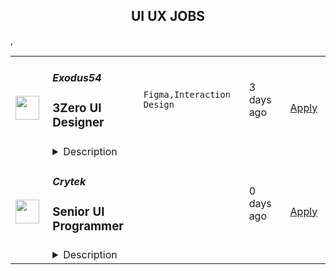 <div align="center"><h2>UI UX JOBS</h2></div><table><tr>
                <td width="100" height="100" rowspan="2">
                    <img src="https://remotive.com/job/1909103/logo" width="38px" height="auto">
                </td>
                <td width="300">
                    <h5>Exodus54</h5>
                    <h3>3Zero UI Designer</h3>
                </td>
                <td width="300">
                    <code>Figma,Interaction Design</code>
                </td>
                <td width="200">
                <text>3 days ago</text>
                </td>
                <td width="100" rowspan="2">
                <a href="https://remotive.com/remote-jobs/design/3zero-ui-designer-1909103" align="right" target="_blank">Apply</a>
                </td>
            </tr>
            <tr>
                <td colspan="3">
                <details><summary>Description</summary>
                <p>At 3Zero and Exodus, we are user-centric. This thinking drives everything that we do and is integral to how we design and build our apps, our website, and other digital properties. We continually invest in better understanding our users' needs, behaviors, and emotions in order to gain insights that inform our product strategy and design. We greatly value attention to detail and pixel-perfect design, as this is the foundation of a great user experience. To help the team as we craft this great user experience, we’re looking for a UI Designer to join the team!  </p>
<p><strong>What You Will Do</strong></p>
<ul style="">
<li style="">Update existing UI projects based on the feedback received from the team.</li>
<li style="">Create designs that meet project objectives and respond to feedback, analytics, and user testing</li>
<li style="">Create and work on UI design goals, priorities, and deliverables that align with company milestones.</li>
<li style="">Work across a wide range of projects, technologies, and devices.</li>
<li style="">Support development teams throughout the implementation cycle.</li>
<li style="">Clearly communicate conceptual ideas and design rationale visually and verbally.</li>
<li style="">Own creative process from ideation to final deliverable.</li>
</ul>
<p><strong>Who You Are</strong></p>
<ul style="">
<li style="">You have the ability to design.</li>
<li style="">You have the ability to work on motion and interaction (UI animation, Micro-Interaction, Motion skills, 3D)</li>
<li style="">You enjoy being hands-on in a highly collaborative work environment.</li>
<li style="">You’re focused, level-headed, and collaborate well with project partners.</li>
<li style="">You have knowledge of design systems and Figma components and styles.</li>
<li style="">You have exceptional attention to detail with a keen eye for pixel-perfect designs using grids, layouts, etc.</li>
<li style="">You have a solid understanding of UX basics that enable you to finish concepts and solve UX problems.</li>
<li style="">You have a systematic approach</li>
<li style="">You are biased towards the simplification of information architecture.</li>
<li style="">You have solid written and verbal communication skills.</li>
<li style="">You have a passion for working with technology products.</li>
<li style="">You have a portfolio that clearly showcases your abilities and experiences.</li>
<li style="">You live in UTC +1 or UTC + 2 time zones</li>
</ul>
<p><strong>A Plus</strong></p>
<ul style="">
<li style="">You have experience with prototyping tools in addition to Figma such as Flinto and Protopie</li>
<li style="">You have blockchain/crypto space experience.</li>
</ul>
<p><strong>About Exodus and 3Zero</strong></p>
<p>Exodus is a multi-asset cryptocurrency wallet with a built-in exchange feature. We started our movement in 2015 and have been a distributed team since then. 3Zero, the Exodus-owned creative subsidiary, was created in 2023 to focus on being a creative powerhouse. The Exodus and 3Zero mission is the same: to help half of the world exit the traditional financial system and move into the crypto financial system by the year 2030. </p>
<p><strong>What We Offer</strong></p>
<ul style="">
<li style="">Freedom to work wherever you want, whenever you want.</li>
<li style="">Building the future. Cryptocurrencies lay the foundation to the internet of value, the next major wave in application technology and personal finance.</li>
<li style="">Collaborative and feedback-driven culture.</li>
<li style="">Opportunity to grow. </li>
<li style="">Fair pay, no matter where you live </li>
<li style="">100% pay in Bitcoin with a buffer to account for price changes and exchange fees. </li>
<li style="">All the tools you need to do the job </li>
</ul>
<p><strong>Our Hiring Process</strong></p>
<p>To apply, we'd love to learn more about you. Please answer our application questions! Submitting a resume is optional.</p>
<p><em>Our hiring process consists of several different stages. </em></p>
<p><strong>Recruiter Interview</strong>: If we like your initial application, expect to schedule an interview with a member of our recruitment team. This interview will focus on getting to know you a bit more and will focus on explaining the culture of the company. We want to know more about why you want to join our team, how you feel about our mission and cryptocurrency now and how it fits into your overall career plan to make sure this is the right place for you.</p>
<p><strong>Interview(s) with your future manager</strong>: This is to make sure that you are a fit for the role you are applying to and to explore your career history. In this interview, we’ll learn more about the hard and soft skills you possess to help determine if you’d be a good fit for us.</p>
<p><strong>Assessment: </strong>This role will include a take home test/assessment. You will be compensated for completing this take home test/assessment. </p>
<p><em>Pay Transparency Notice</em>: The compensation for this role starts between $65,000 - $80,000. All other total compensation information (bonus eligibility and benefits eligibility) will be discussed in detail during the hiring process.</p><div class='"content-pay-transparency"'><div class='"pay-input"'><div class='"description"'><p><span style='"font-weight:'><strong><em>Pay Transparency Notice: </em></strong>Salary and all other total compensation information (bonus eligibility and benefits) will be discussed in detail during the hiring process.</span></p></div><div class='"title"'>Salary Range</div><div class='"pay-range"'><span>$65,000</span><span class='"divider"'>—</span><span>$80,000 USD</span></div></div></div><img src="https://remotive.com/job/track/1909103/blank.gif?source=public_api" alt=""/>
                </details>
                </td>
            </tr>,<tr>
                <td width="100" height="100" rowspan="2">
                    <img src="https://lever-client-logos.s3-us-west-2.amazonaws.com/2a61cdfd-29d3-4707-b965-c4527aa67d0c-1593500521772.png" width="38px" height="auto">
                </td>
                <td width="300">
                    <h5>Crytek</h5>
                    <h3>Senior UI Programmer</h3>
                </td>
                <td width="300">
                    <code></code>
                </td>
                <td width="200">
                <text>0 days ago</text>
                </td>
                <td width="100" rowspan="2">
                <a href="https://jobs.lever.co/crytek/f54e9f31-343c-4ffe-ba98-33afa607a9cb" align="right" target="_blank">Apply</a>
                </td>
            </tr>
            <tr>
                <td colspan="3">
                <details><summary>Description</summary>
                <div>Crytek is looking for an experienced and passionate <b>Senior</b>&nbsp;<b>UI Programmer</b> to work with the <a href="https://www.huntshowdown.com/" class="postings-link"><i>Hunt: Showdown</i></a> development team.</div><div><br></div><div>As Senior UI programmer, you will help develop the tools and interaction methods that are required for building user interfaces. Working closely with UX / UI Designers, you will play an important role in how the UI is built and how it will function. The ideal candidate has experience in different parts of game development.</div><div><br></div><div><u><b>Relocation &amp; Remote Work</b></u></div><div><br></div><div><span style="font-size: inherit">For this position, you have one of the following options:</span></div><div><br></div><div><span style="font-size: inherit">1. Come to our modern headquarters in Frankfurt and receive an attractive relocation package and have access to all of our benefits.</span></div><div><br></div><div><span style="font-size: inherit">2. If you are already living in one of the following countries, we are able to offer you a permanent work contract and allow you to work remotely&nbsp;as an employee&nbsp;from there.&nbsp;</span></div><div><span style="font-size: inherit">Germany</span></div><div><span style="font-size: inherit">Sweden</span></div><div><span style="font-size: inherit">United Kingdom</span></div><div><span style="font-size: inherit">Spain</span></div><div><span style="font-size: inherit">Poland</span></div><div><span style="font-size: inherit">Austria</span></div><div><br></div><div><span style="font-size: inherit">3. If you are interested in full-time remote work in any other country (max. +/- 2 hours CET), we&nbsp;can offer you&nbsp;a freelance contract arrangement.</span></div><h3>Responsibilities</h3><li>Develop, test, maintain and optimize the UI systems to work efficiently with the supported consoles and platforms, using CRYENGINE and Flash.</li><li>Meet the project’s schedule by breaking the long term goals into manageable tasks.</li><li>Complete tasks in a timely manner and to a consistent high quality standard.</li><li>Write clear, maintainable and portable code.</li><li>Display good communication and writing skills and create documentation where required.</li><li>Write technical and software design documents.</li><li>Work very closely with UI Artists, UX Designers, and other Engineers.</li>,<h3>Requirements</h3><li>5+ years of professional experience as UI Programmer in the games industry.</li><li>Bachelor’s degree in computer science or related field or equivialent work experience.</li><li>Excellent programming skills in C++ and object oriented programming.</li><li>Strong knowledge of Flash and ActionScript.</li><li>Comfortable working with Visual Studio and Adobe Flash CS6.</li><li>Worked on a UI oriented project.</li><li>Experience with writing custom controls, skins and other advanced UI features.</li><li>Experience with any game engines preferably experience with CRYENGINE.</li><li>Team player and self-driven.</li><li>Solid English skills, good communication skills with strong affinity for transparence.</li>,<h3>Pluses</h3><li>Working knowledge of Scaleform.</li><li>Experience with Python.</li><li>Experience in UX Design or development of UI systems.</li><li>Worked in multi-team agile development (SCRUM).&nbsp;</li><div><b><u>What you can expect from us</u></b></div><div><br></div><div><b>Career Path&nbsp;</b></div><div>Your professional development is important to us, so we have laid out a career plan to help you progress towards your goals and objectives.&nbsp;</div><div>&nbsp;</div><div><b>Company Apartment&nbsp;</b></div><div>To help you get settled, we provide you with a fully furnished company apartment during your first three months in Frankfurt.*&nbsp;</div><div><span style="font-size: 11pt">&nbsp;</span></div><div><b>Relocation&nbsp;Support&nbsp;</b></div><div>We offer a relocation budget and full coverage of flights to Frankfurt for you and your family.&nbsp;</div><div>You can expect extensive assistance with visa, work permits, and communication with authorities during the relocation process, as well as help settling into Germany (e.g. setting up appointments with banks, government agencies, schools, landlords, finding apartments etc.).*&nbsp;</div><div><b style="font-size: 11pt">&nbsp;&nbsp;&nbsp;&nbsp;&nbsp;&nbsp;&nbsp;&nbsp;&nbsp;&nbsp;&nbsp;&nbsp;</b></div><div><b>Public Transport Pass&nbsp;</b></div><div>Discover Frankfurt by bus, tram and metro – free of charge.*&nbsp;</div><div><span style="font-size: 11pt">&nbsp;</span></div><div><b>Gym Card&nbsp;</b></div><div>A healthy body is a healthy mind. We offer a membership at the premium gym chain Fitness First in Germany. Work out, join group fitness classes, or relax in the wellness facilities.</div><div><span style="font-size: 11pt">&nbsp;</span></div><div><b>International Environment&nbsp;</b></div><div>We truly embody diversity at Crytek. With employees from over 42 different countries, we define ourselves by our cultural diversity.&nbsp;</div><div>&nbsp;</div><div><b>German Classes&nbsp;</b></div><div>Understanding the local culture will make your stay abroad more enjoyable, and Crytek supports that by offering German language courses for you and your family.&nbsp;</div><div><span style="font-size: 11pt">&nbsp;&nbsp;&nbsp;&nbsp;&nbsp;&nbsp;&nbsp;&nbsp;</span></div><div><b>Events</b></div><div>Join us on our exciting company events, including new starter breakfasts, summer and winter parties, our annual trip to Gamescom in Cologne, and many more!*&nbsp;</div><div>We are all gamers: stay connected and play games with your colleagues at our remote gaming parties.</div><div><span style="font-size: 11pt">&nbsp; &nbsp; </span></div><div><b>Vacation Days&nbsp;</b></div><div>At our Frankfurt office you can enjoy 24 days of vacation per year, and every 2 years you get 1 more (up to a maximum of 28 days). You will also have on average 10 public holidays on top of the days you take off. If you are working from another country, local standards apply.</div><div><span style="font-size: 11pt">&nbsp;&nbsp;</span></div><div>*only applicable to employees in Frankfurt. </div>
                </details>
                </td>
            </tr></table>